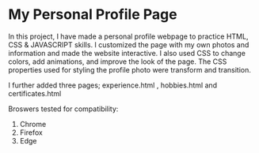 # My Personal Profile Page

In this project, I have made a personal profile webpage to practice  HTML, CSS & JAVASCRIPT skills. I customized the page with my own photos and information and made the website interactive. I also used CSS to change colors, add animations, and improve the look of the page. The CSS properties used for styling the profile photo were transform and transition. 

I further added three pages; experience.html , hobbies.html and certificates.html

Broswers tested for compatibility:

 1. Chrome
 2. Firefox
 3. Edge


 
